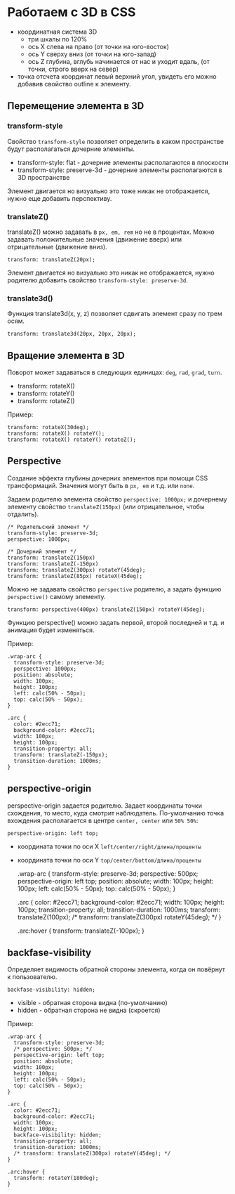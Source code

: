 # Работаем с 3D в CSS
- координатная система 3D
  - три шкалы по 120%
  - ось X слева на право (от точки на юго-восток)
  - ось Y сверху вниз (от точки на юго-запад)
  - ось Z глубина, вглубь начинается от нас и уходит вдаль, (от точки, строго вверх на север)
- точка отсчета координат левый верхний угол, увидеть его можно добавив свойство outline к элементу.

## Перемещение элемента в 3D
### transform-style
Свойство `transform-style` позволяет определить в каком пространстве будут располагаться дочерние элементы.

- transform-style: flat - дочерние элементы располагаются в плоскости
- transform-style: preserve-3d - дочерние элементы располагаются в 3D пространстве

Элемент двигается но визуально это тоже никак не отображается, нужно еще добавить перспективу.

### translateZ()
translateZ() можно задавать в `px, em, rem` но не в процентах. Можно задавать положительные значения (движение вверх) или отрицательные (движение вниз).

    transform: translateZ(20px);

Элемент двигается но визуально это никак не отображается, нужно родителю добавить свойство `transform-style: preserve-3d`.

### translate3d()
Функция translate3d(x, y, z) позволяет сдвигать элемент сразу по трем осям.

    transform: translate3d(20px, 20px, 20px);

## Вращение элемента в 3D
Поворот может задаваться в следующих единицах: `deg`, `rad`, `grad`, `turn`.

- transform: rotateX()
- transform: rotateY()
- transform: rotateZ()

Пример:

    transform: rotateX(30deg);
    transform: rotateX() rotateY();
    transform: rotateX() rotateY() rotateZ();

## Perspective
Создание эффекта глубины дочерних элементов при помощи CSS трансформаций. Значения могут быть в `px, em` и т.д. или `none`.

Задаем родителю элемента свойство `perspective: 1000px;` и дочернему элементу свойство `translateZ(150px)` (или отрицательное, чтобы отдалить).

    /* Родительский элемент */
    transform-style: preserve-3d;
    perspective: 1000px;

    /* Дочерний элемент */
    transform: translateZ(150px)
    transform: translateZ(-150px)
    transform: translateZ(300px) rotateY(45deg);
    transform: translateZ(85px) rotateX(45deg);

Можно не задавать свойство `perspective` родителю, а задать функцию `perspective()` самому элементу.

    transform: perspective(400px) translateZ(150px) rotateY(45deg);

Функцию perspective() можно задать первой, второй последней и т.д. и анимация будет изменяться.

Пример:

    .wrap-arc {
      transform-style: preserve-3d;
      perspective: 1000px;
      position: absolute;
      width: 100px;
      height: 100px;
      left: calc(50% - 50px);
      top: calc(50% - 50px);
    }

    .arc {
      color: #2ecc71;
      background-color: #2ecc71;
      width: 100px;
      height: 100px;
      transition-property: all;
      transform: translateZ(-150px);
      transition-duration: 1000ms;
    }

## perspective-origin
perspective-origin задается родителю. Задает координаты точки схождения, то место, куда смотрит наблюдатель. По-умолчанию точка вхождения располагается в центре `center, center` или `50% 50%`:

    perspective-origin: left top;

- координата точки по оси X `left/center/right/длина/проценты`
- координата точки по оси Y `top/center/bottom/длина/проценты`

    .wrap-arc {
      transform-style: preserve-3d;
      perspective: 500px;
      perspective-origin: left top;
      position: absolute;
      width: 100px;
      height: 100px;
      left: calc(50% - 50px);
      top: calc(50% - 50px);
    }

    .arc {
      color: #2ecc71;
      background-color: #2ecc71;
      width: 100px;
      height: 100px;
      transition-property: all;
      transition-duration: 1000ms;
      transform: translateZ(100px);
      /* transform: translateZ(300px) rotateY(45deg); */
    }

    .arc:hover {
      transform: translateZ(-100px);
    }

## backfase-visibility
Определяет видимость обратной стороны элемента, когда он повёрнут к пользователю.

    backfase-visibility: hidden;

- visible - обратная сторона видна (по-умолчанию)
- hidden - обратная сторона не видна (скроется)

Пример:

    .wrap-arc {
      transform-style: preserve-3d;
      /* perspective: 500px; */
      perspective-origin: left top;
      position: absolute;
      width: 100px;
      height: 100px;
      left: calc(50% - 50px);
      top: calc(50% - 50px);
    }

    .arc {
      color: #2ecc71;
      background-color: #2ecc71;
      width: 100px;
      height: 100px;
      backface-visibility: hidden;
      transition-property: all;
      transition-duration: 1000ms;
      /* transform: translateZ(300px) rotateY(45deg); */
    }

    .arc:hover {
      transform: rotateY(180deg);
    }